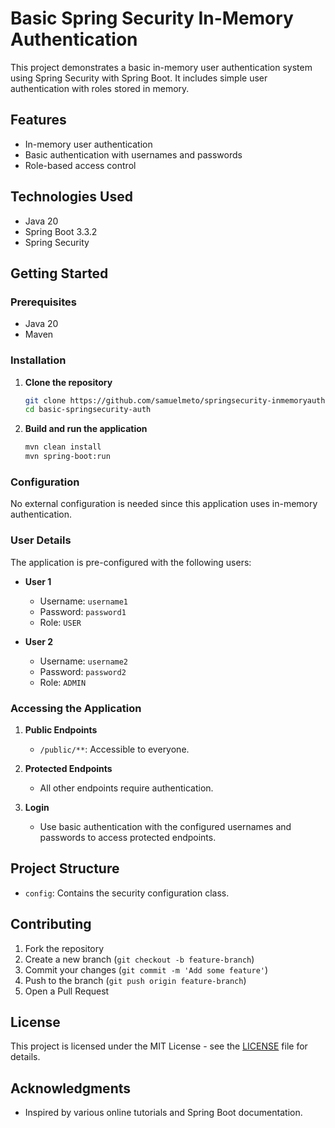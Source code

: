 # Basic Spring Security In-Memory Authentication

This project demonstrates a basic in-memory user authentication system using Spring Security with Spring Boot. It includes simple user authentication with roles stored in memory.

## Features

- In-memory user authentication
- Basic authentication with usernames and passwords
- Role-based access control

## Technologies Used

- Java 20
- Spring Boot 3.3.2
- Spring Security

## Getting Started

### Prerequisites

- Java 20
- Maven

### Installation

1. **Clone the repository**
    ```bash
    git clone https://github.com/samuelmeto/springsecurity-inmemoryauth
    cd basic-springsecurity-auth
    ```

2. **Build and run the application**
    ```bash
    mvn clean install
    mvn spring-boot:run
    ```

### Configuration

No external configuration is needed since this application uses in-memory authentication.

### User Details

The application is pre-configured with the following users:

- **User 1**
  - Username: `username1`
  - Password: `password1`
  - Role: `USER`

- **User 2**
  - Username: `username2`
  - Password: `password2`
  - Role: `ADMIN`

### Accessing the Application

1. **Public Endpoints**
    - `/public/**`: Accessible to everyone.

2. **Protected Endpoints**
    - All other endpoints require authentication.

3. **Login**
    - Use basic authentication with the configured usernames and passwords to access protected endpoints.

## Project Structure

- `config`: Contains the security configuration class.

## Contributing

1. Fork the repository
2. Create a new branch (`git checkout -b feature-branch`)
3. Commit your changes (`git commit -m 'Add some feature'`)
4. Push to the branch (`git push origin feature-branch`)
5. Open a Pull Request

## License

This project is licensed under the MIT License - see the [LICENSE](LICENSE) file for details.

## Acknowledgments

- Inspired by various online tutorials and Spring Boot documentation.

